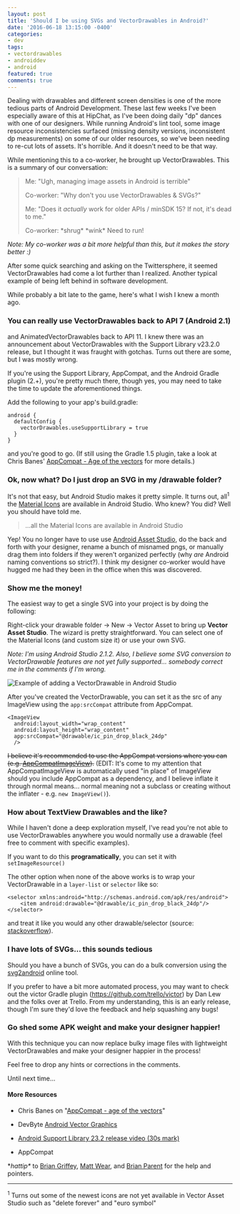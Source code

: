 ```yaml
---
layout: post
title: 'Should I be using SVGs and VectorDrawables in Android?'
date: '2016-06-18 13:15:00 -0400'
categories:
- dev
tags:
- vectordrawables
- androiddev
- android
featured: true
comments: true
---
```


Dealing with drawables and different screen densities is one of the more tedious parts of Android Development. These last few weeks I've been especially aware of this at HipChat, as I've been doing daily "dp" dances with one of our designers. While running Android's lint tool, some image resource inconsistencies surfaced (missing density versions, inconsistent dp measurements) on some of our older resources, so we've been needing to re-cut lots of assets. It's horrible. And it doesn't need to be that way.

<!--more-->

While mentioning this to a co-worker, he brought up VectorDrawables. This is a summary of our conversation:

> Me: "Ugh, managing image assets in Android is terrible"
>
> Co-worker: "Why don't you use VectorDrawables & SVGs?"
>
> Me: "Does it *actually* work for older APIs / minSDK 15? If not, it's dead to me."
>
> Co-worker: \*shrug\* \*wink\* Need to run!

*Note: My co-worker was a bit more helpful than this, but it makes the story better :)*

After some quick searching and asking on the Twittersphere, it seemed VectorDrawables had come a lot further than I realized. Another typical example of being left behind in software development.

While probably a bit late to the game, here's what I wish I knew a month ago.

### You can really use VectorDrawables back to API 7 (Android 2.1)

and AnimatedVectorDrawables back to API 11. I knew there was an announcement about VectorDrawables with the Support Library v23.2.0 release, but I thought it was fraught with gotchas. Turns out there are some, but I was mostly wrong.

If you're using the Support Library, AppCompat, and the Android Gradle plugin (2.+), you're pretty much there, though yes, you may need to take the time to update the aforementioned things.

Add the following to your app's build.gradle:

    android {
      defaultConfig {
        vectorDrawables.useSupportLibrary = true
      }
    }

and you're good to go. (If still using the Gradle 1.5 plugin, take a look at Chris Banes' [AppCompat - Age of the vectors](https://medium.com/@chrisbanes/appcompat-v23-2-age-of-the-vectors-91cbafa87c88) for more details.)

### Ok, now what? Do I just drop an SVG in my /drawable folder?

It's not that easy, but Android Studio makes it pretty simple. It turns out, all<sup>1</sup> the [Material Icons](https://design.google.com/icons/) are available in Android Studio. Who knew? You did? Well you should have told me.

> ...all the Material Icons are available in Android Studio

Yep! You no longer have to use use [Android Asset Studio](https://romannurik.github.io/AndroidAssetStudio/), do the back and forth with your designer, rename a bunch of misnamed pngs, or manually drag them into folders if they weren't organized perfectly (why *are* Android naming conventions so strict?). I think my designer co-worker would have hugged me had they been in the office when this was discovered.

### Show me the money!

The easiest way to get a single SVG into your project is by doing the following:

Right-click your drawable folder -> New -> Vector Asset to bring up **Vector Asset Studio**. The wizard is pretty straightforward. You can select one of the Material Icons (and custom size it) or use your own SVG.

*Note: I'm using Android Studio 2.1.2. Also, I believe some SVG conversion to VectorDrawable features are not yet fully supported... somebody correct me in the comments if I'm wrong.*

![Example of adding a VectorDrawable in Android Studio](https://i.imgur.com/kNMHSM3.gif)

After you've created the VectorDrawable, you can set it as the src of any ImageView using the `app:srcCompat` attribute from AppCompat.

    <ImageView  
      android:layout_width="wrap_content"  
      android:layout_height="wrap_content"  
      app:srcCompat="@drawable/ic_pin_drop_black_24dp"
      />  

<s>I believe it's recommended to use the AppCompat versions where you can (e.g. [AppCompatImageView](https://developer.android.com/reference/android/support/v7/widget/AppCompatImageView.html)).</s> (EDIT: It's come to my attention that AppCompatImageView is automatically used "in place" of ImageView should you include AppCompat as a dependency, and I believe inflate it through normal means... normal meaning not a subclass or creating without the inflater - e.g. `new ImageView()`).

### How about TextView Drawables and the like?

While I haven't done a deep exploration myself, I've read you're not able to use VectorDrawables anywhere you would normally use a drawable (feel free to comment with specific examples).

If you want to do this **programatically**, you can set it with `setImageResource()`

The other option when none of the above works is to wrap your VectorDrawable in a `layer-list` or `selector` like so:

    <selector xmlns:android="http://schemas.android.com/apk/res/android">
        <item android:drawable="@drawable/ic_pin_drop_black_24dp"/>
    </selector>

and treat it like you would any other drawable/selector (source: [stackoverflow](http://stackoverflow.com/a/35800335/413254)).

### I have lots of SVGs... this sounds tedious

Should you have a bunch of SVGs, you can do a bulk conversion using the [svg2android](http://inloop.github.io/svg2android/) online tool.

If you prefer to have a bit more automated process, you may want to check out the victor Gradle plugin (https://github.com/trello/victor) by Dan Lew and the folks over at Trello. From my understanding, this is an early release, though I'm sure they'd love the feedback and help squashing any bugs!

### Go shed some APK weight and make your designer happier!

With this technique you can now replace bulky image files with lightweight VectorDrawables and make your designer happier in the process!

Feel free to drop any hints or corrections in the comments.

Until next time...

#### **More Resources**
* Chris Banes on "[AppCompat - age of the vectors](https://medium.com/@chrisbanes/appcompat-v23-2-age-of-the-vectors-91cbafa87c88#.7vzl3076t)"

* DevByte [Android Vector Graphics](https://www.youtube.com/watch?v=wlFVIIstKmA)

* [Android Support Library 23.2 release video (30s mark)](https://www.youtube.com/watch?v=7E2lNBM38IE&t=30s)

* AppCompat

\**hattip\** to [Brian Griffey](https://twitter.com/briangriffey), [Matt Wear](https://twitter.com/parallelcross), and [Brian Parent](https://twitter.com/brian_parent) for the help and pointers.

---
<sup>1</sup> Turns out some of the newest icons are not yet available in Vector Asset Studio such as "delete forever" and "euro symbol"
